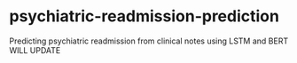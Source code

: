 # psychiatric-readmission-prediction
Predicting psychiatric readmission from clinical notes using LSTM and BERT
WILL UPDATE
